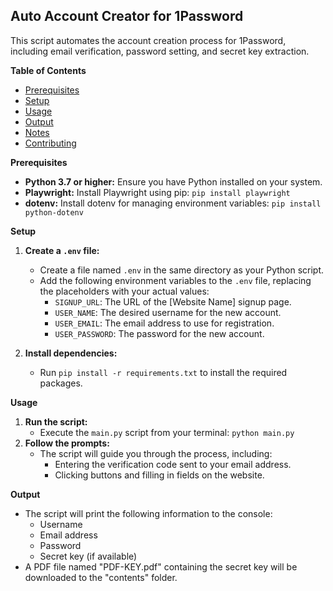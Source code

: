 ## Auto Account Creator for 1Password

This script automates the account creation process for 1Password, including email verification, password setting, and secret key extraction.

**Table of Contents**

* [Prerequisites](#prerequisites)
* [Setup](#setup)
* [Usage](#usage)
* [Output](#output)
* [Notes](#notes)
* [Contributing](#contributing)

**Prerequisites**

* **Python 3.7 or higher:** Ensure you have Python installed on your system.
* **Playwright:** Install Playwright using pip: `pip install playwright`
* **dotenv:** Install dotenv for managing environment variables: `pip install python-dotenv`

**Setup**

1. **Create a `.env` file:**
   * Create a file named `.env` in the same directory as your Python script.
   * Add the following environment variables to the `.env` file, replacing the placeholders with your actual values:
     * `SIGNUP_URL`: The URL of the [Website Name] signup page.
     * `USER_NAME`: The desired username for the new account.
     * `USER_EMAIL`: The email address to use for registration.
     * `USER_PASSWORD`: The password for the new account.

2. **Install dependencies:**
   * Run `pip install -r requirements.txt` to install the required packages.

**Usage**

1. **Run the script:**
   * Execute the `main.py` script from your terminal: `python main.py`
2. **Follow the prompts:**
   * The script will guide you through the process, including:
     * Entering the verification code sent to your email address.
     * Clicking buttons and filling in fields on the website.

**Output**

* The script will print the following information to the console:
    * Username
    * Email address
    * Password
    * Secret key (if available)
* A PDF file named "PDF-KEY.pdf" containing the secret key will be downloaded to the "contents" folder.

